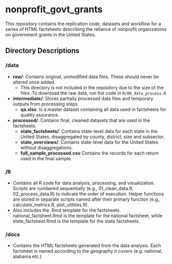 # nonprofit_govt_grants

This repository contains the replication code, datasets and workflow for a series of HTML factsheets describing the reliance of nonprofit organizations on government grants in the United States.

## Directory Descriptions

### /data
- **raw/**: Contains original, unmodified data files. These should never be altered once added.
    - This directory is not included in the repository due to the size of the files. To download the raw data, run the code in `R/00_data_process.R`
- **intermediate/**: Stores partially processed data files and temporary outputs from processing steps.
    - **qa.xlsx**: Is a master dataset containing all data used in factsheets for quality assurance.
- **processed/**: Contains final, cleaned datasets that are used in the factsheets.
    - **state_factsheets/**: Contains state-level data for each state in the United States, disaggregated by county, district, size and subsector.
    - **state_overviews/**: Contains state-level data for the United States without disaggregations.
    - **full_sample_processed.csv** Contains the records for each return used in the final sample.

### /R
- Contains all R code for data analysis, processing, and visualization. Scripts are numbered sequentially (e.g., 01_clean_data.R, 02_process_data.R) to indicate the order of execution. Helper functions are stored in separate scripts named after their primary function (e.g., calculate_metrics.R, plot_utilities.R).
- Also includes the .Rmd template for the factsheets. national_factsheet.Rmd is the template for the national factsheet, while state_factsheet.Rmd is the template for the state factsheets.

### /docs
- Contains the HTML factsheets generated from the data analysis. Each factsheet is named according to the geography it covers (e.g. national, alabama etc.)